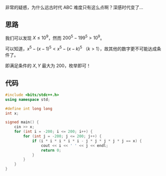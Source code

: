 非常的疑惑，为什么远古时代 ABC 难度只有这么点啊？深感时代变了...

## 思路
我们可以发现 $X\leq10^9$，然而 $200^5-199^5>10^9$。

可以知道，$x^5-(x-1)^5< x^5-(x-k)^5$ （$k>1$），故其他的数字更不可能达成条件了。

即满足条件的 $X,Y$ 最大为 $200$，枚举即可！

## 代码
```c++
#include <bits/stdc++.h>
using namespace std;

#define int long long
int x;

signed main() {
	cin >> x;
	for (int i = -200; i <= 200; i++) {
		for (int j = -200; j <= 200; j++) {
			if (i * i * i * i * i - j * j * j * j * j == x) {
				cout << i << ' ' << j << endl;
				return 0;
			}
		}
	}
}
```